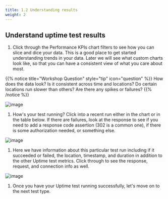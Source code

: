```yaml
---
title: 1.2 Understanding results
weight: 2
---
```


## Understand uptime test results

1. Click through the Performance KPIs chart filters to see how you can slice and dice your data. This is a good place to get started understanding trends in your data. Later we will see what custom charts look like, so that you can have a consistent view of what you care about most.

{{% notice title="Workshop Question" style="tip" icon="question" %}}
How does the data look? Is it consistent across time and locations? Do certain locations run slower than others? Are there any spikes or failures?
{{% /notice %}}

![image](https://ajeuwbhvhr.cloudimg.io/colony-recorder.s3.amazonaws.com/files/2024-02-01/a47514b7-184f-4338-ae9e-c852c48c797e/ascreenshot.jpeg?tl_px=1160,0&br_px=2880,961&force_format=png&width=1120.0&wat=1&wat_opacity=0.7&wat_gravity=northwest&wat_url=https://colony-recorder.s3.us-west-1.amazonaws.com/images/watermarks/FB923C_standard.png&wat_pad=755,238)

1. How's your test running? Click into a recent run either in the chart or in the table below. If there are failures, look at the response to see if you need to add a response code assertion (302 is a common one), if there is some authorization needed, or something else.

![image](https://ajeuwbhvhr.cloudimg.io/colony-recorder.s3.amazonaws.com/files/2024-02-01/dd23b173-e567-4858-997e-bdcc5233d4e4/ascreenshot.jpeg?tl_px=0,838&br_px=1719,1799&force_format=png&width=1120.0&wat=1&wat_opacity=0.7&wat_gravity=northwest&wat_url=https://colony-recorder.s3.us-west-1.amazonaws.com/images/watermarks/FB923C_standard.png&wat_pad=167,363)

1. Here we have information about this particular test run including if it succeeded or failed, the location, timestamp, and duration in addition to the other Uptime test metrics. Click through to see the response, request, and connection info as well.

![image](https://ajeuwbhvhr.cloudimg.io/colony-recorder.s3.amazonaws.com/files/2024-02-01/719d3bab-606e-4f67-9f2d-2835f0d136af/ascreenshot.jpeg?tl_px=0,240&br_px=1719,1201&force_format=png&width=1120.0&wat=1&wat_opacity=0.7&wat_gravity=northwest&wat_url=https://colony-recorder.s3.us-west-1.amazonaws.com/images/watermarks/FB923C_standard.png&wat_pad=216,276)

1. Once you have your Uptime test running successfully, let's move on to the next test type.
